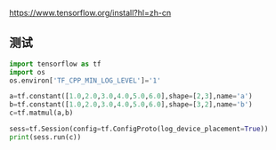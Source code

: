 https://www.tensorflow.org/install?hl=zh-cn

## 测试
```python
import tensorflow as tf
import os 
os.environ['TF_CPP_MIN_LOG_LEVEL']='1'

a=tf.constant([1.0,2.0,3.0,4.0,5.0,6.0],shape=[2,3],name='a')
b=tf.constant([1.0,2.0,3.0,4.0,5.0,6.0],shape=[3,2],name='b')
c=tf.matmul(a,b)

sess=tf.Session(config=tf.ConfigProto(log_device_placement=True))
print(sess.run(c))
```
